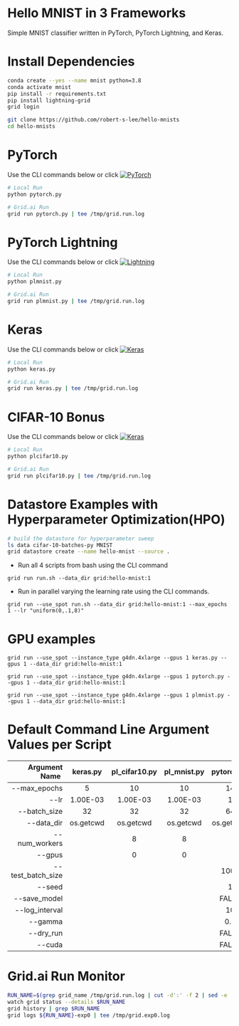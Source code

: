 # Hello MNIST in 3 Frameworks

Simple MNIST classifier written in PyTorch, PyTorch Lightning, and Keras.

# Install Dependencies

```bash
conda create --yes --name mnist python=3.8
conda activate mnist
pip install -r requirements.txt
pip install lightning-grid
grid login

git clone https://github.com/robert-s-lee/hello-mnists
cd hello-mnists
```

# PyTorch

Use the CLI commands below or click 
[![PyTorch](https://img.shields.io/badge/rid_AI-run-78FF96.svg?labelColor=black&logo=data:image/svg%2bxml;base64,PHN2ZyB3aWR0aD0iNDgiIGhlaWdodD0iNDgiIGZpbGw9Im5vbmUiIHhtbG5zPSJodHRwOi8vd3d3LnczLm9yZy8yMDAwL3N2ZyI+PHBhdGggZD0iTTEgMTR2MjBhMTQgMTQgMCAwMDE0IDE0aDlWMzYuOEgxMi42VjExaDIyLjV2N2gxMS4yVjE0QTE0IDE0IDAgMDAzMi40IDBIMTVBMTQgMTQgMCAwMDEgMTR6IiBmaWxsPSIjZmZmIi8+PHBhdGggZD0iTTM1LjIgNDhoMTEuMlYyNS41SDIzLjl2MTEuM2gxMS4zVjQ4eiIgZmlsbD0iI2ZmZiIvPjwvc3ZnPg==)](
https://platform.grid.ai/#/runs?script=https://github.com/robert-s-lee/hello-mnists/blob/60b2ca867645f727cd7ab83e3b810b05ae085aa5/pytorch.py&cloud=grid&instance=t2.medium&accelerators=1&disk_size=200&framework=lightning 
)

```bash
# Local Run
python pytorch.py

# Grid.ai Run
grid run pytorch.py | tee /tmp/grid.run.log
```

# PyTorch Lightning

Use the CLI commands below or click 
[![Lightning](https://img.shields.io/badge/rid_AI-run-78FF96.svg?labelColor=black&logo=data:image/svg%2bxml;base64,PHN2ZyB3aWR0aD0iNDgiIGhlaWdodD0iNDgiIGZpbGw9Im5vbmUiIHhtbG5zPSJodHRwOi8vd3d3LnczLm9yZy8yMDAwL3N2ZyI+PHBhdGggZD0iTTEgMTR2MjBhMTQgMTQgMCAwMDE0IDE0aDlWMzYuOEgxMi42VjExaDIyLjV2N2gxMS4yVjE0QTE0IDE0IDAgMDAzMi40IDBIMTVBMTQgMTQgMCAwMDEgMTR6IiBmaWxsPSIjZmZmIi8+PHBhdGggZD0iTTM1LjIgNDhoMTEuMlYyNS41SDIzLjl2MTEuM2gxMS4zVjQ4eiIgZmlsbD0iI2ZmZiIvPjwvc3ZnPg==)](
https://platform.grid.ai/#/runs?script=https://github.com/robert-s-lee/hello-mnists/blob/60b2ca867645f727cd7ab83e3b810b05ae085aa5/plmnist.py&cloud=grid&instance=t2.medium&accelerators=1&disk_size=200&framework=lightning
)

```bash
# Local Run
python plmnist.py

# Grid.ai Run
grid run plmnist.py | tee /tmp/grid.run.log
```

# Keras

Use the CLI commands below or click 
[![Keras](https://img.shields.io/badge/rid_AI-run-78FF96.svg?labelColor=black&logo=data:image/svg%2bxml;base64,PHN2ZyB3aWR0aD0iNDgiIGhlaWdodD0iNDgiIGZpbGw9Im5vbmUiIHhtbG5zPSJodHRwOi8vd3d3LnczLm9yZy8yMDAwL3N2ZyI+PHBhdGggZD0iTTEgMTR2MjBhMTQgMTQgMCAwMDE0IDE0aDlWMzYuOEgxMi42VjExaDIyLjV2N2gxMS4yVjE0QTE0IDE0IDAgMDAzMi40IDBIMTVBMTQgMTQgMCAwMDEgMTR6IiBmaWxsPSIjZmZmIi8+PHBhdGggZD0iTTM1LjIgNDhoMTEuMlYyNS41SDIzLjl2MTEuM2gxMS4zVjQ4eiIgZmlsbD0iI2ZmZiIvPjwvc3ZnPg==)](
https://platform.grid.ai/#/runs?script=https://github.com/robert-s-lee/hello-mnists/blob/60b2ca867645f727cd7ab83e3b810b05ae085aa5/keras.py&cloud=grid&instance=t2.medium&accelerators=1&disk_size=200&framework=lightning&script_args=keras.py  
)

```bash
# Local Run
python keras.py

# Grid.ai Run
grid run keras.py | tee /tmp/grid.run.log
```

# CIFAR-10 Bonus

Use the CLI commands below or click 
[![Keras](https://img.shields.io/badge/rid_AI-run-78FF96.svg?labelColor=black&logo=data:image/svg%2bxml;base64,PHN2ZyB3aWR0aD0iNDgiIGhlaWdodD0iNDgiIGZpbGw9Im5vbmUiIHhtbG5zPSJodHRwOi8vd3d3LnczLm9yZy8yMDAwL3N2ZyI+PHBhdGggZD0iTTEgMTR2MjBhMTQgMTQgMCAwMDE0IDE0aDlWMzYuOEgxMi42VjExaDIyLjV2N2gxMS4yVjE0QTE0IDE0IDAgMDAzMi40IDBIMTVBMTQgMTQgMCAwMDEgMTR6IiBmaWxsPSIjZmZmIi8+PHBhdGggZD0iTTM1LjIgNDhoMTEuMlYyNS41SDIzLjl2MTEuM2gxMS4zVjQ4eiIgZmlsbD0iI2ZmZiIvPjwvc3ZnPg==)](
https://platform.grid.ai/#/runs?script=https://github.com/robert-s-lee/hello-mnists/blob/60b2ca867645f727cd7ab83e3b810b05ae085aa5/plcifar10.py&cloud=grid&instance=t2.medium&accelerators=1&disk_size=200&framework=lightning&script_args=plcifar10.py  
)
```bash
# Local Run
python plcifar10.py

# Grid.ai Run
grid run plcifar10.py | tee /tmp/grid.run.log
```

# Datastore Examples with Hyperparameter Optimization(HPO)

```bash
# build the datastore for hyperparameter sweep
ls data cifar-10-batches-py MNIST
grid datastore create --name hello-mnist --source .
```

- Run all 4 scripts from bash using the CLI command

```
grid run run.sh --data_dir grid:hello-mnist:1 
```

- Run in parallel varying the learning rate using the CLI commands.

```
grid run --use_spot run.sh --data_dir grid:hello-mnist:1 --max_epochs 1 --lr "uniform(0,.1,8)"
```

# GPU examples

```
grid run --use_spot --instance_type g4dn.4xlarge --gpus 1 keras.py --gpus 1 --data_dir grid:hello-mnist:1 

grid run --use_spot --instance_type g4dn.4xlarge --gpus 1 pytorch.py --gpus 1 --data_dir grid:hello-mnist:1 

grid run --use_spot --instance_type g4dn.4xlarge --gpus 1 plmnist.py --gpus 1 --data_dir grid:hello-mnist:1 

```

# Default Command Line Argument Values per Script

| Argument Name  | keras.py | pl_cifar10.py | pl_mnist.py | pytorch.py| 
|  --:| :--: | :--: | :--: | :--: | 
| --max_epochs | 5 | 10 | 10 | 14| 
| --lr | 1.00E-03 | 1.00E-03 | 1.00E-03 | 1 | 
| --batch_size | 32 | 32 | 32 | 64 | 
| --data_dir | os.getcwd | os.getcwd | os.getcwd | os.getcwd | 
| --num_workers |   | 8 | 8 |  | 
| --gpus |   | 0 | 0 |  | 
| --test_batch_size |   |   |   | 1000| 
| --seed |   |   |   | 1| 
| --save_model |   |   |   | FALSE| 
| --log_interval |   |   |   | 10| 
| --gamma |   |   |   | 0.7| 
| --dry_run |   |   |   | FALSE| 
| --cuda |   |   |   | FALSE | 

# Grid.ai Run Monitor

```bash
RUN_NAME=$(grep grid_name /tmp/grid.run.log | cut -d':' -f 2 | sed -e 's/^[[:space:]]*//')
watch grid status --details $RUN_NAME
grid history | grep $RUN_NAME
grid logs ${RUN_NAME}-exp0 | tee /tmp/grid.exp0.log
```
